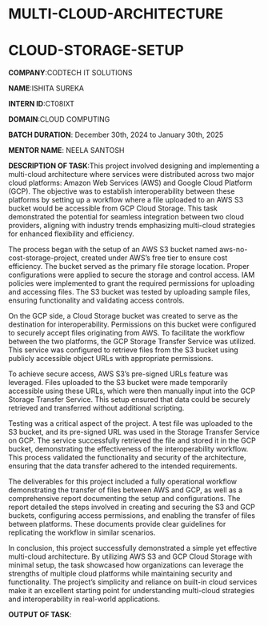 # MULTI-CLOUD-ARCHITECTURE

# CLOUD-STORAGE-SETUP

**COMPANY**:CODTECH IT SOLUTIONS

**NAME**:ISHITA SUREKA

**INTERN ID**:CT08IXT

**DOMAIN**:CLOUD COMPUTING

**BATCH DURATION**: December 30th, 2024 to January 30th, 2025

**MENTOR NAME**: NEELA SANTOSH

**DESCRIPTION OF TASK**:This project involved designing and implementing a multi-cloud architecture where services were distributed across two major cloud platforms: Amazon Web Services (AWS) and Google Cloud Platform (GCP). The objective was to establish interoperability between these platforms by setting up a workflow where a file uploaded to an AWS S3 bucket would be accessible from GCP Cloud Storage. This task demonstrated the potential for seamless integration between two cloud providers, aligning with industry trends emphasizing multi-cloud strategies for enhanced flexibility and efficiency.

The process began with the setup of an AWS S3 bucket named aws-no-cost-storage-project, created under AWS’s free tier to ensure cost efficiency. The bucket served as the primary file storage location. Proper configurations were applied to secure the storage and control access. IAM policies were implemented to grant the required permissions for uploading and accessing files. The S3 bucket was tested by uploading sample files, ensuring functionality and validating access controls.

On the GCP side, a Cloud Storage bucket was created to serve as the destination for interoperability. Permissions on this bucket were configured to securely accept files originating from AWS. To facilitate the workflow between the two platforms, the GCP Storage Transfer Service was utilized. This service was configured to retrieve files from the S3 bucket using publicly accessible object URLs with appropriate permissions.

To achieve secure access, AWS S3’s pre-signed URLs feature was leveraged. Files uploaded to the S3 bucket were made temporarily accessible using these URLs, which were then manually input into the GCP Storage Transfer Service. This setup ensured that data could be securely retrieved and transferred without additional scripting.

Testing was a critical aspect of the project. A test file was uploaded to the S3 bucket, and its pre-signed URL was used in the Storage Transfer Service on GCP. The service successfully retrieved the file and stored it in the GCP bucket, demonstrating the effectiveness of the interoperability workflow. This process validated the functionality and security of the architecture, ensuring that the data transfer adhered to the intended requirements.

The deliverables for this project included a fully operational workflow demonstrating the transfer of files between AWS and GCP, as well as a comprehensive report documenting the setup and configurations. The report detailed the steps involved in creating and securing the S3 and GCP buckets, configuring access permissions, and enabling the transfer of files between platforms. These documents provide clear guidelines for replicating the workflow in similar scenarios.

In conclusion, this project successfully demonstrated a simple yet effective multi-cloud architecture. By utilizing AWS S3 and GCP Cloud Storage with minimal setup, the task showcased how organizations can leverage the strengths of multiple cloud platforms while maintaining security and functionality. The project’s simplicity and reliance on built-in cloud services make it an excellent starting point for understanding multi-cloud strategies and interoperability in real-world applications.

**OUTPUT OF TASK**:

